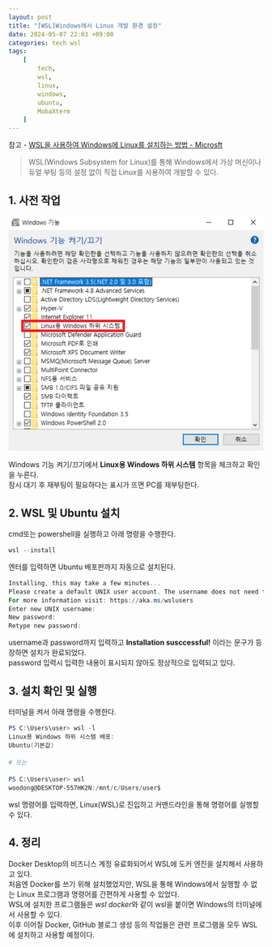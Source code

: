 ```yaml
---
layout: post
title: "[WSL]Windows에서 Linux 개발 환경 설정"
date: 2024-05-07 22:03 +09:00
categories: tech wsl
tags:
    [
        tech,
        wsl,
        linux,
        windows,
        ubuntu,
        MobaXterm
    ]
---
```


참고 - [WSL을 사용하여 Windows에 Linux를 설치하는 방법 - Microsft](https://learn.microsoft.com/ko-kr/windows/wsl/install)

>WSL(Windows Subsystem for Linux)를 통해 Windows에서 가상 머신이나 듀얼 부팅 등의 설정 없이 직접 Linux를 사용하여 개발할 수 있다.

## 1. 사전 작업

![Windows 기능 켜기 끄기](/assets/posts/tech/wsl/WSL/windows_application.png)

Windows 기능 켜기/끄기에서 **Linux용 Windows 하위 시스템** 항목을 체크하고 확인을 누른다.   
잠시 대기 후 재부팅이 필요하다는 표시가 뜨면 PC를 재부팅한다.

## 2. WSL 및 Ubuntu 설치

cmd또는 powershell을 실행하고 아래 명령을 수행한다.

```powershell
wsl --install
```

엔터를 입력하면 Ubuntu 배포판까지 자동으로 설치된다.

```powershell
Installing, this may take a few minutes...
Please create a default UNIX user account. The username does not need to match your Windows username.
For more information visit: https://aka.ms/wslusers
Enter new UNIX username: 
New password:
Retype new password:
```

username과 password까지 입력하고 **Installation susccessful!** 이라는 문구가 등장하면 설치가 완료되었다.   
password 입력시 입력한 내용이 표시되지 않아도 정상적으로 입력되고 있다.

## 3. 설치 확인 및 실행

터미널을 켜서 아래 명령을 수행한다.

```powershell
PS C:\Users\user> wsl -l
Linux용 Windows 하위 시스템 배포:
Ubuntu(기본값)

# 또는

PS C:\Users\user> wsl
woodong@DESKTOP-557HK2N:/mnt/c/Users/user$
```

wsl 명령어를 입력하면, Linux(WSL)로 진입하고 커맨드라인을 통해 명령어를 실행할 수 있다.

## 4. 정리

Docker Desktop의 비즈니스 계정 유료화되어서 WSL에 도커 엔진을 설치해서 사용하고 있다.   
처음엔 Docker를 쓰기 위해 설치했었지만, WSL을 통해 Windows에서 실행할 수 없는 Linux 프로그램과 명령어를 간편하게 사용할 수 있었다.   
WSL에 설치한 프로그램들은 *wsl docker*와 같이 wsl을 붙이면 Windows의 터미널에서 사용할 수 있다.    
이후 이어질 Docker, GitHub 블로그 생성 등의 작업들은 관련 프로그램을 모두 WSL에 설치하고 사용할 예정이다.
